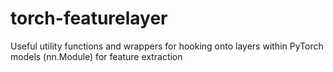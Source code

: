 # torch-featurelayer
Useful utility functions and wrappers for hooking onto layers within PyTorch models (nn.Module) for feature extraction
